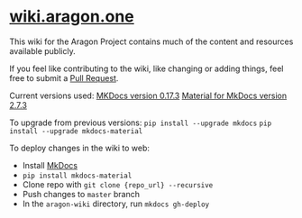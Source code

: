 # [wiki.aragon.one](https://wiki.aragon.one/)

This wiki for the Aragon Project contains much of the content and resources available publicly.

If you feel like contributing to the wiki, like changing or adding things, feel free to submit a [Pull Request](https://github.com/aragon/aragon-wiki/pulls).

Current versions used:
[MKDocs version 0.17.3](http://www.mkdocs.org/about/release-notes/)
[Material for MkDocs version 2.7.3](https://squidfunk.github.io/mkdocs-material/release-notes/)

To upgrade from previous versions:
`pip install --upgrade mkdocs`
`pip install --upgrade mkdocs-material`

To deploy changes in the wiki to web:

- Install [MkDocs](http://www.mkdocs.org/)
- `pip install mkdocs-material`
- Clone repo with `git clone {repo_url} --recursive`
- Push changes to `master` branch
- In the `aragon-wiki` directory, run `mkdocs gh-deploy`
